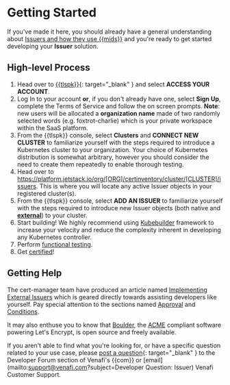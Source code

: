# Getting Started

<!-- TODO Issuers produce - issue - machine identities -->
If you've made it here, you should already have a general understanding about [Issuers and how they use {{mids}}](1-overview-issuers.md) and you're ready to get started developing your **Issuer** solution.

<!-- TODO What the architecture process? What's the process for starting developing? What are considerations for authenticating? What about workflow? How does cert-manager differ from TLS Protect for Kubernetes? -->
<!-- TODO From a getting started at the highest level this doesn't seem what I need to know. I need to know the architecture, the min/preferred design, authentication model, operations, errors/exception, and more. -->
## High-level Process

1. Head over to [{{tlspk}}](https://platform.jetstack.io/){: target="_blank" } and select **ACCESS YOUR ACCOUNT**.
1. Log In to your account **or**, if you don't already have one, select **Sign Up**, complete the Terms of Service  and follow the on screen prompts.
**Note**: new users will be allocated a **organization name** made of two randomly selected words (e.g. foxtrot-charlie) which is your private workspace within the SaaS platform.
1. From the {{tlspk}} console, select **Clusters** and **CONNECT NEW CLUSTER** to familiarize yourself with the steps required to introduce a Kubernetes cluster to your organization.
Your choice of Kubernetes distribution is somewhat arbitrary, however you should consider the need to create them repeatedly to enable thorough testing.
1. Head over to https://platform.jetstack.io/org/[ORG]/certinventory/cluster/[CLUSTER]/issuers.
This is where you will locate any active Issuer objects in your registered cluster(s).
1. From the {{tlspk}} console, select **ADD AN ISSUER** to familiarize yourself with the steps required to introduce new Issuer objects (both native and [**external**](https://cert-manager.io/docs/configuration/external/#known-external-issuers)) to your cluster.
1. Start building!
We highly recommend using [Kubebuilder](https://github.com/kubernetes-sigs/kubebuilder) framework to increase your velocity and reduce the complexity inherent in developing any Kubernetes controller.
1. Perform [functional testing](3-functional-testing-issuers.md).
1. Get [certified](../../Certification/TLS-Protect-For-Kubernetes/1-tlsp-certification-intro.md)!

## Getting Help

The cert-manager team have produced an article named [Implementing External Issuers](https://cert-manager.io/docs/contributing/external-issuers/) which is geared directly towards assisting developers like yourself.
Pay special attention to the sections named [Approval](https://cert-manager.io/docs/contributing/external-issuers/#approval) and [Conditions](https://cert-manager.io/docs/contributing/external-issuers/#conditions).

<!-- TODO What is enthuse mean? -->
<!-- TODO Why mention Boulder? If I'm a CA or secret manager developer I'm likely competing against another CA. -->
It may also enthuse you to know that [Boulder](https://github.com/letsencrypt/boulder), the [ACME](https://en.wikipedia.org/wiki/Automatic_Certificate_Management_Environment) compliant software powering Let's Encrypt, is open source and freely available.

If you aren't able to find what you're looking for, or have a specific question related to your use case, please [post a question](https://community.venafi.com/ask-the-community-23){: target="_blank" } to the Developer Forum section of Venafi's {{com}} or [email](mailto:support@venafi.com?subject=Developer Question: Issuer) Venafi Customer Support.
